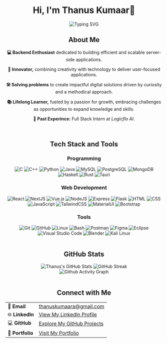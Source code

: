 <h1 align="center" >Hi, I'm <strong>Thanus Kumaar</strong>👋 </h1>
<div align="center">
    <img src="https://readme-typing-svg.herokuapp.com?font=Fira+Code&size=24&duration=4000&pause=500&color=FFFFFF&center=true&width=500&lines=Full+Stack+Developer;Tech+Enthusiast;Full+Stack+Intern+at+LogicfloAI;Always+striving+for+improvement" alt="Typing SVG" />
</div>

<div align="center">
  <h2>About Me</h2>
    <p><strong>💻 Backend Enthusiast</strong> dedicated to building efficient and scalable server-side applications.</p>
    <p><strong>🎨 Innovator,</strong> combining creativity with technology to deliver user-focused applications.</p>
    <p><strong>🛠 Solving problems</strong> to create impactful digital solutions driven by curiosity and a methodical approach.</p>
    <p><strong>📚 Lifelong Learner,</strong> fueled by a passion for growth, embracing challenges as opportunities to expand knowledge and skills.</p>
    <p><strong>🏢 Past Experince:</strong> Full Stack Intern at <em>Logicflo AI</em>.
  </p>
</div>

<br>
<h2 align="center"> Tech Stack and Tools </h2>
<div align="center">
    <h3>Programming</h3>
    <div>
        <img src="https://skillicons.dev/icons?i=c" title="C"/>
        <img src="https://skillicons.dev/icons?i=cpp" title="C++"/>
        <img src="https://skillicons.dev/icons?i=python" title="Python"/>
        <img src="https://skillicons.dev/icons?i=java" title="Java"/>
        <img src="https://skillicons.dev/icons?i=mysql" title="MySQL"/>
        <img src="https://skillicons.dev/icons?i=postgres" title="PostgreSQL"/>
        <img src="https://skillicons.dev/icons?i=mongodb" title="MongoDB"/>
        <img src="https://skillicons.dev/icons?i=haskell" title="Haskell"/>
        <img src="https://skillicons.dev/icons?i=rust" title="Rust"/>
        <img src="https://skillicons.dev/icons?i=tauri" title="Tauri"/>
    </div>
    <h3>Web Development</h3>
    <div>
        <img src="https://skillicons.dev/icons?i=react" title="React"/>
        <img src="https://skillicons.dev/icons?i=next" title="NextJS"/>
        <img src="https://skillicons.dev/icons?i=vue" title="Vue.js"/>
        <img src="https://skillicons.dev/icons?i=nodejs" title="NodeJS"/>
        <img src="https://skillicons.dev/icons?i=express" title="Express"/>
        <img src="https://skillicons.dev/icons?i=flask" title="Flask"/>
        <img src="https://skillicons.dev/icons?i=html" title="HTML"/>
        <img src="https://skillicons.dev/icons?i=css" title="CSS"/>
        <img src="https://skillicons.dev/icons?i=js" title="JavaScript"/>
        <img src="https://skillicons.dev/icons?i=tailwind" title="TailwindCSS"/>
        <img src="https://skillicons.dev/icons?i=materialui" title="MaterialUI"/>
        <img src="https://skillicons.dev/icons?i=bootstrap" title="Bootstrap"/>
    </div>
    <h3>Tools</h3>
    <div>
        <img src="https://skillicons.dev/icons?i=git" title="Git"/>
        <img src="https://skillicons.dev/icons?i=github" title="GitHub"/>
        <img src="https://skillicons.dev/icons?i=linux" title="Linux"/>
        <img src="https://skillicons.dev/icons?i=bash" title="Bash"/>
        <img src="https://skillicons.dev/icons?i=postman" title="Postman"/>
        <img src="https://skillicons.dev/icons?i=figma" title="Figma"/>
        <img src="https://skillicons.dev/icons?i=eclipse" title="Eclipse"/>
        <img src="https://skillicons.dev/icons?i=vscode" title="Visual Studio Code"/>
        <img src="https://skillicons.dev/icons?i=blender" title="Blender"/>
        <img src="https://skillicons.dev/icons?i=kali" title="Kali Linux"/>
    </div>
</div>

<br>
<h2 align="center"> GitHub Stats </h2>
<div align="center">
    <img src="https://github-readme-stats.vercel.app/api?username=Thanus-Kumaar&theme=gotham&show_icons=true&hide_border=true&count_private=true" alt="Thanus's GitHub Stats" />
    <img src="https://github-readme-streak-stats.herokuapp.com?user=Thanus-Kumaar&theme=gotham" alt="GitHub Streak" />
    <br />
    <div align="center">
      <img src="https://github-readme-activity-graph.vercel.app/graph?username=Thanus-Kumaar&theme=react-dark" alt="Github Activity Graph" />
    </div>

</div>

<br>
<h2 align="center">Connect with Me</h2>
<table align="center">
  <tr>
    <td>📧 <strong>Email</strong></td>
    <td><a href="mailto:thanuskumaara@gmail.com" target="_blank">thanuskumaara@gmail.com</a></td>
  </tr>
  <tr>
    <td>🌐 <strong>LinkedIn</strong></td>
    <td><a href="https://www.linkedin.com/in/thanus-kumaar/" target="_blank">View My LinkedIn Profile</a></td>
  </tr>
  <tr>
    <td>💻 <strong>GitHub</strong></td>
    <td><a href="https://github.com/Thanus-Kumaar" target="_blank">Explore My GitHub Projects</a></td>
  </tr>
  <tr>
    <td>💼 <strong>Portfolio</strong></td>
    <td><a href="https://portfolio-gamma-ruddy-68.vercel.app/" target="_blank">Visit My Portfolio</a></td>
  </tr>
</table>
